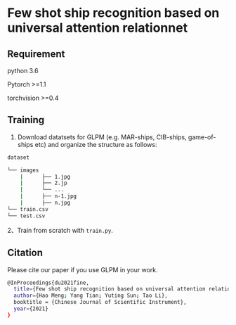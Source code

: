 # Few shot ship recognition based on universal attention relationnet
## Requirement
python 3.6

Pytorch >=1.1

torchvision >=0.4

## Training

1. Download datatsets for GLPM (e.g. MAR-ships, CIB-ships, game-of-ships etc) and organize the structure as follows:
```bash
dataset

└── images
    |      ├── 1.jpg    
    |      ├── 2.jp
    |      └── ...    
    |      ├── n-1.jpg
    |      ├── n.jpg
└── train.csv
└── test.csv
```
2、Train from scratch with `train.py`.
## Citation
Please cite our paper if you use GLPM in your work.
```bash
@InProceedings{du2021fine,
  title={Few shot ship recognition based on universal attention relationnet},
  author={Hao Meng; Yang Tian; Yuting Sun; Tao Li},
  booktitle = {Chinese Journal of Scientific Instrument},
  year={2021}
}
```
